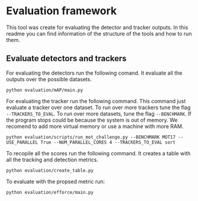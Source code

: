 
# Evaluation framework

This tool was create for evaluating the detector and tracker outputs. In this readme you can find information of the structure of the tools and how to run them.

## Evaluate detectors and trackers

For evaluating the detectors run the following comand. It evaluate all the outputs over the possible datasets.
```
python evaluation/mAP/main.py
```


For evaluating the tracker run the following command. This command just evaluate a tracker over one dataset. To run over more trackers tune the flag `--TRACKERS_TO_EVAL`. To run over more datasets, tune the flag `--BENCHMARK`. If the program stops could be because the system is out of memory. We recomend to add more virtual memory or use a machine with more RAM.
```
python evaluation/scripts/run_mot_challenge.py --BENCHMARK MOT17 --USE_PARALLEL True --NUM_PARALLEL_CORES 4 --TRACKERS_TO_EVAL sort
```


To recopile all the scores run the following command. It creates a table with all the tracking and detection metrics.

```
python evaluation/create_table.py
```


To evaluate with the propsed metric run:
```
python evaluation/efforce/main.py
```